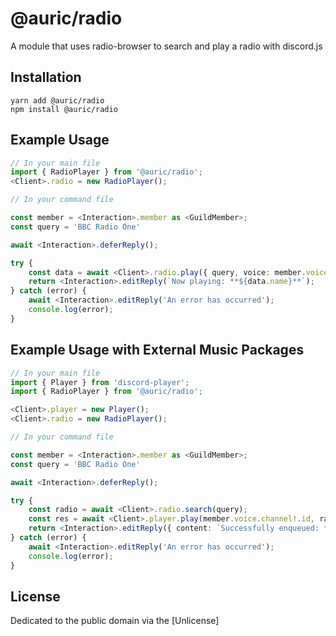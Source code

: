 # @auric/radio

A module that uses radio-browser to search and play a radio with discord.js

## Installation 

```console
yarn add @auric/radio
npm install @auric/radio
```

## Example Usage

```ts
// In your main file
import { RadioPlayer } from '@auric/radio';
<Client>.radio = new RadioPlayer();

// In your command file

const member = <Interaction>.member as <GuildMember>;
const query = 'BBC Radio One'

await <Interaction>.deferReply();

try {
	const data = await <Client>.radio.play({ query, voice: member.voice.channel! });
	return <Interaction>.editReply(`Now playing: **${data.name}**`);
} catch (error) {
	await <Interaction>.editReply('An error has occurred');
	console.log(error);
}
```

## Example Usage with External Music Packages

```ts
// In your main file
import { Player } from 'discord-player';
import { RadioPlayer } from '@auric/radio';

<Client>.player = new Player();
<Client>.radio = new RadioPlayer();

// In your command file

const member = <Interaction>.member as <GuildMember>;
const query = 'BBC Radio One'

await <Interaction>.deferReply();

try {
	const radio = await <Client>.radio.search(query);
	const res = await <Client>.player.play(member.voice.channel!.id, radio);
	return <Interaction>.editReply({ content: `Successfully enqueued: **${res.track.title}**`});
} catch (error) {
	await <Interaction>.editReply('An error has occurred');
	console.log(error);
}
```

## License

Dedicated to the public domain via the [Unlicense]
